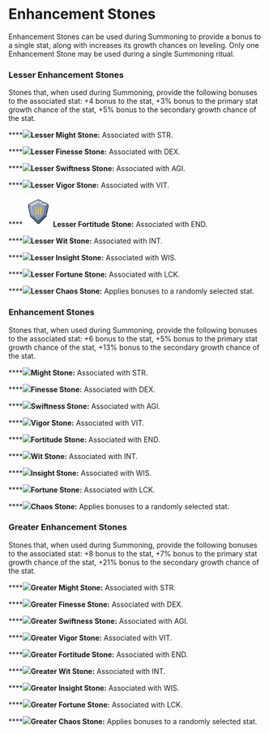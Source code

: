 # Enhancement Stones

Enhancement Stones can be used during Summoning to provide a bonus to a single stat, along with increases its growth chances on leveling. Only one Enhancement Stone may be used during a single Summoning ritual.

### Lesser Enhancement Stones

Stones that, when used during Summoning, provide the following bonuses to the associated stat: +4 bonus to the stat, +3% bonus to the primary stat growth chance of the stat, +5% bonus to the secondary growth chance of the stat.&#x20;

****![](<../../../.gitbook/assets/stone concepts new\_lesser might stone.gif>)**Lesser Might Stone:** Associated with STR.&#x20;

****![](<../../../.gitbook/assets/stone concepts new\_lesser finesse stone (1).gif>)**Lesser Finesse Stone:** Associated with DEX.

****![](<../../../.gitbook/assets/stone concepts new\_lesser swift stone (1).gif>)**Lesser Swiftness Stone:** Associated with AGI.

****![](<../../../.gitbook/assets/stone concepts new\_lesser vigor stone.gif>)**Lesser Vigor Stone:** Associated with VIT.

****![](../../../.gitbook/assets/fortitude-stone-lesser.d998b423.gif)**Lesser Fortitude Stone:** Associated with END.

****![](<../../../.gitbook/assets/stone concepts new\_lesser wit stone.gif>)**Lesser Wit Stone:** Associated with INT.

****![](<../../../.gitbook/assets/stone concepts new\_lesser insight stone.gif>)**Lesser Insight Stone:** Associated with WIS.

****![](<../../../.gitbook/assets/stone concepts new\_lesser fortune stone.gif>)**Lesser Fortune Stone:** Associated with LCK.

****![](<../../../.gitbook/assets/stone concepts new\_Lesser chaos stone.gif>)**Lesser Chaos Stone:** Applies bonuses to a randomly selected stat.

### **Enhancement Stones**

Stones that, when used during Summoning, provide the following bonuses to the associated stat: +6 bonus to the stat, +5% bonus to the primary stat growth chance of the stat, +13% bonus to the secondary growth chance of the stat.&#x20;

****![](<../../../.gitbook/assets/stone concepts new\_standard might stone.gif>)**Might Stone:** Associated with STR.

****![](<../../../.gitbook/assets/stone concepts new\_standard finesse stone.gif>)**Finesse Stone:** Associated with DEX.

****![](<../../../.gitbook/assets/stone concepts new\_standard swift stone.gif>)**Swiftness Stone:** Associated with AGI.

****![](<../../../.gitbook/assets/stone concepts new\_standard vigor stone.gif>)**Vigor Stone:** Associated with VIT.

****![](<../../../.gitbook/assets/stone concepts new\_standard fortitude stone.gif>)**Fortitude Stone:** Associated with END.

****![](<../../../.gitbook/assets/stone concepts new\_standard wit stone.gif>)**Wit Stone:** Associated with INT.

****![](<../../../.gitbook/assets/stone concepts new\_standard insight stone.gif>)**Insight Stone:** Associated with WIS.

****![](<../../../.gitbook/assets/stone concepts new\_standard fortune stone (1).gif>)**Fortune Stone:** Associated with LCK.

****![](<../../../.gitbook/assets/stone concepts new\_standard chaos stone.gif>)**Chaos Stone:** Applies bonuses to a randomly selected stat.

### **Greater Enhancement Stones**

Stones that, when used during Summoning, provide the following bonuses to the associated stat: +8 bonus to the stat, +7% bonus to the primary stat growth chance of the stat, +21% bonus to the secondary growth chance of the stat.&#x20;

****![](<../../../.gitbook/assets/stone concepts new\_greater might stone.gif>)**Greater Might Stone:** Associated with STR.

****![](<../../../.gitbook/assets/stone concepts new\_greater finesse stone.gif>)**Greater Finesse Stone:** Associated with DEX.

****![](<../../../.gitbook/assets/stone concepts new\_greater swift stone.gif>)**Greater Swiftness Stone:** Associated with AGI.

****![](<../../../.gitbook/assets/stone concepts new\_greater vigor stone.gif>)**Greater Vigor Stone:** Associated with VIT.

****![](<../../../.gitbook/assets/stone concepts new\_greater fortitude stone.gif>)**Greater Fortitude Stone:** Associated with END.

****![](<../../../.gitbook/assets/stone concepts new\_greater wit stone.gif>)**Greater Wit Stone:** Associated with INT.

****![](<../../../.gitbook/assets/stone concepts new\_greater insight stone.gif>)**Greater Insight Stone:** Associated with WIS.

****![](<../../../.gitbook/assets/stone concepts new\_greater fortune stone.gif>)**Greater Fortune Stone:** Associated with LCK.

****![](<../../../.gitbook/assets/stone concepts new\_greater chaos stone.gif>)**Greater Chaos Stone:** Applies bonuses to a randomly selected stat.
